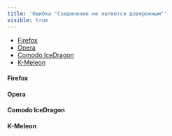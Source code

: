 ```yaml
---
title: 'Ошибка "Соединение не является доверенным"'
visible: true
---
```


* [Firefox](#firefox)
* [Opera](#opera)
* [Comodo IceDragon](#comodo)
* [K-Meleon](#k-meleon)

<a name="firefox"></a>
#### Firefox

<a name="opera"></a>
#### Opera

<a name="comodo"></a>
#### Comodo IceDragon

<a name="k-meleon"></a>
#### K-Meleon